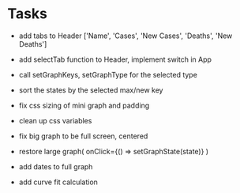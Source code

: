 # Tasks
- add tabs to Header ['Name', 'Cases', 'New Cases', 'Deaths', 'New Deaths']
- add selectTab function to Header, implement switch in App
- call setGraphKeys, setGraphType for the selected type
- sort the states by the selected max/new key
- fix css sizing of mini graph and padding
- clean up css variables

- fix big graph to be full screen, centered
- restore large graph( onClick={() => setGraphState(state)} )
- add dates to full graph

- add curve fit calculation
